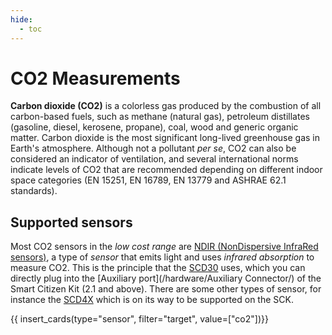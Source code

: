```yaml
---
hide:
  - toc
---
```


# CO2 Measurements

<!-- TODO - Proofread + check on links -->

**Carbon dioxide (CO2)** is a colorless gas produced by the combustion of all carbon-based fuels, such as methane (natural gas), petroleum distillates (gasoline, diesel, kerosene, propane), coal, wood and generic organic matter. Carbon dioxide is the most significant long-lived greenhouse gas in Earth's atmosphere. Although not a pollutant *per se*, CO2 can also be considered an indicator of ventilation, and several international norms indicate levels of CO2 that are recommended depending on different indoor space categories (EN 15251, EN 16789, EN 13779 and ASHRAE 62.1 standards).

## Supported sensors

Most CO2 sensors in the _low cost range_ are [NDIR (NonDispersive InfraRed sensors)](https://en.wikipedia.org/wiki/Nondispersive_infrared_sensor), a type of _sensor_ that emits light and uses _infrared absorption_ to measure CO2. This is the principle that the [SCD30](/hardware/sensors/air/co2/Sensirion_SCD30/) uses, which you can directly plug into the [Auxiliary port](/hardware/Auxiliary Connector/) of the Smart Citizen Kit (2.1 and above). There are some other types of sensor, for instance the [SCD4X](/hardware/sensors/air/co2/Sensirion_SCD4X/) which is on its way to be supported on the SCK.

{{ insert_cards(type="sensor", filter="target", value=["co2"])}}